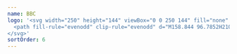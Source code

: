 ```yaml
---
name: BBC
logo: '<svg width="250" height="144" viewBox="0 0 250 144" fill="none" xmlns="http://www.w3.org/2000/svg">
  <path fill-rule="evenodd" clip-rule="evenodd" d="M158.844 96.7852H210.318V48H158.844V96.7852ZM199.817 57.384V63.8623C199.817 63.8623 193.531 59.9753 186.582 59.8966C186.582 59.8966 173.622 59.6422 173.036 72.3926C173.036 72.3926 172.568 84.1219 186.426 84.7896C186.426 84.7896 192.243 85.4963 200.129 80.4314V87.1453C200.129 87.1453 189.55 93.4663 177.291 88.5979C177.291 88.5979 166.985 84.8098 166.594 72.3926C166.594 72.3926 166.165 59.622 179.907 55.3816C179.907 55.3816 183.577 53.9681 190.174 54.5961C190.174 54.5961 194.117 54.9891 199.817 57.384ZM91.4744 48.0007H40V96.7859H91.4744V48.0007ZM71.6427 71.2831C71.6427 71.2831 76.132 69.3594 76.0932 64.2549C76.0932 64.2549 76.7757 55.8924 65.7573 54.8714H53.5284V89.9328H67.5436C67.5436 89.9328 79.2553 89.9723 79.2553 80.0385C79.2553 80.0385 79.5284 73.2855 71.6427 71.2831ZM66.2942 84.5145C66.2942 84.5145 72.8528 84.8288 72.8528 79.5283C72.8528 79.5283 73.0481 74.8954 66.2942 74.9345H59.7356V84.5145H66.2942ZM64.7328 60.3288H59.7356V69.3985H63.9907C63.9907 69.3985 69.7295 69.3198 69.7295 64.4905C69.7295 64.4905 69.9248 60.6039 64.7328 60.3288ZM150.474 48.0007H99V96.7859H150.474V48.0007ZM130.643 71.2831C130.643 71.2831 135.132 69.3594 135.093 64.2549C135.093 64.2549 135.776 55.8924 124.757 54.8714H112.528V89.9328H126.544C126.544 89.9328 138.255 89.9723 138.255 80.0385C138.255 80.0385 138.528 73.2855 130.643 71.2831ZM125.294 84.5145C125.294 84.5145 131.853 84.8288 131.853 79.5283C131.853 79.5283 132.048 74.8954 125.294 74.9345H118.736V84.5145H125.294ZM123.733 60.3288H118.736V69.3985H122.991C122.991 69.3985 128.729 69.3198 128.729 64.4905C128.729 64.4905 128.925 60.6039 123.733 60.3288Z" fill="currentColor"></path>
</svg>'
sortOrder: 6
---
```

